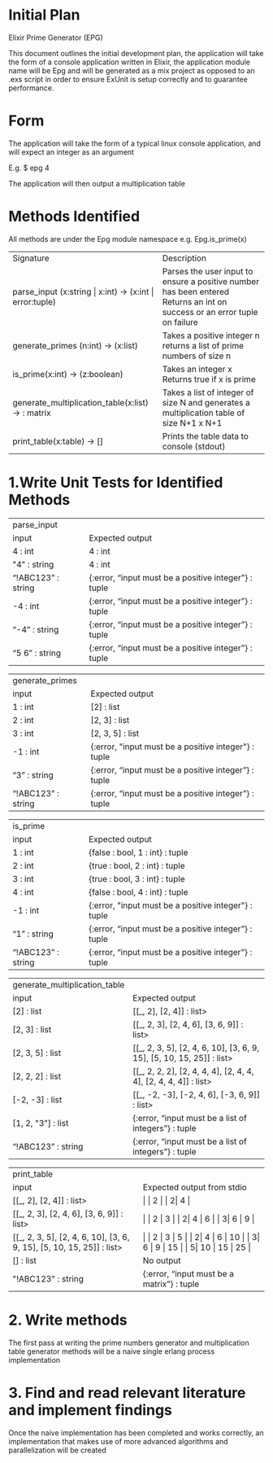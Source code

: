 # Initial Plan

Elixir Prime Generator (EPG)

This document outlines the initial development plan, the application will take the form of a console application written in Elixir, the application module name will be Epg and will be generated as a mix project as opposed to an .exs script in order to ensure ExUnit is setup correctly and to guarantee performance.

# Form

The application will take the form of a typical linux console application, and will expect an integer as an argument

E.g. $ epg 4

The application will then output a multiplication table

# Methods Identified

All methods are under the Epg module namespace e.g. Epg.is_prime(x)

<table>
  <tr>
    <td>Signature</td>
    <td>Description</td>
  </tr>
  <tr>
    <td>parse_input (x:string | x:int) → (x:int | error:tuple)</td>
    <td>Parses the user input to ensure a positive number has been entered
Returns an int on success or an error tuple on failure</td>
  </tr>
  <tr>
    <td>generate_primes (n:int) → (x:list<int>)</td>
    <td>Takes a positive integer n 
returns a list of prime numbers of size n </td>
  </tr>
  <tr>
    <td>is_prime(x:int) → (z:boolean) </td>
    <td>Takes an integer x
Returns true if x is prime </td>
  </tr>
  <tr>
    <td>generate_multiplication_table(x:list<int>) → : matrix</td>
    <td>Takes a list of integer of size N and generates a multiplication table of size N+1 x N+1</td>
  </tr>
  <tr>
    <td>print_table(x:table) → []</td>
    <td>Prints the table data to console (stdout)</td>
  </tr>
</table>


# 1.Write Unit Tests for Identified Methods

<table>
  <tr>
    <td>parse_input</td>
    <td></td>
  </tr>
  <tr>
    <td>input</td>
    <td>Expected output</td>
  </tr>
  <tr>
    <td>4 : int</td>
    <td>4 : int</td>
  </tr>
  <tr>
    <td>"4" : string</td>
    <td>4 : int</td>
  </tr>
  <tr>
    <td>“!ABC123” : string</td>
    <td>{:error, “input must be a positive integer”} : tuple</td>
  </tr>
  <tr>
    <td>-4 : int</td>
    <td>{:error, “input must be a positive integer”} : tuple</td>
  </tr>
  <tr>
    <td>“-4” : string</td>
    <td>{:error, “input must be a positive integer”} : tuple</td>
  </tr>
  <tr>
    <td>“5 6” : string</td>
    <td>{:error, “input must be a positive integer”} : tuple</td>
  </tr>
</table>


<table>
  <tr>
    <td>generate_primes</td>
    <td></td>
  </tr>
  <tr>
    <td>input</td>
    <td>Expected output</td>
  </tr>
  <tr>
    <td>1 : int</td>
    <td>[2] : list<int></td>
  </tr>
  <tr>
    <td>2 : int</td>
    <td>[2, 3] : list<int></td>
  </tr>
  <tr>
    <td>3 : int</td>
    <td>[2, 3, 5] : list<int></td>
  </tr>
  <tr>
    <td>-1 : int</td>
    <td>{:error, "input must be a positive integer"} : tuple</td>
  </tr>
  <tr>
    <td>“3” : string</td>
    <td>{:error, “input must be a positive integer”} : tuple</td>
  </tr>
  <tr>
    <td>“!ABC123” : string</td>
    <td>{:error, “input must be a positive integer”} : tuple</td>
  </tr>
</table>


<table>
  <tr>
    <td>is_prime</td>
    <td></td>
  </tr>
  <tr>
    <td>input</td>
    <td>Expected output</td>
  </tr>
  <tr>
    <td>1 : int</td>
    <td>{false : bool, 1 : int} : tuple</td>
  </tr>
  <tr>
    <td>2 : int</td>
    <td>{true : bool, 2 : int} : tuple</td>
  </tr>
  <tr>
    <td>3 : int</td>
    <td>{true : bool, 3 : int} : tuple</td>
  </tr>
  <tr>
    <td>4 : int</td>
    <td>{false : bool, 4 : int} : tuple</td>
  </tr>
  <tr>
    <td>-1 : int</td>
    <td>{:error, "input must be a positive integer"} : tuple</td>
  </tr>
  <tr>
    <td>“1” : string</td>
    <td>{:error, “input must be a positive integer”} : tuple</td>
  </tr>
  <tr>
    <td>“!ABC123” : string</td>
    <td>{:error, “input must be a positive integer”} : tuple</td>
  </tr>
</table>


<table>
  <tr>
    <td>generate_multiplication_table</td>
    <td></td>
  </tr>
  <tr>
    <td>input</td>
    <td>Expected output</td>
  </tr>
  <tr>
    <td>[2] : list<int></td>
    <td>[[_, 2], [2, 4]] : list<list<int>></td>
  </tr>
  <tr>
    <td>[2, 3] : list<int></td>
    <td>[[_, 2, 3], [2, 4, 6], [3, 6, 9]] : list<list<int>></td>
  </tr>
  <tr>
    <td>[2, 3, 5] : list<int></td>
    <td>[[_, 2, 3, 5], [2, 4, 6, 10], [3, 6, 9, 15], [5, 10, 15, 25]] : list<list<int>></td>
  </tr>
  <tr>
    <td>[2, 2, 2] : list<int></td>
    <td>[[_, 2, 2, 2], [2, 4, 4, 4], [2, 4, 4, 4], [2, 4, 4, 4]] : list<list<int>></td>
  </tr>
  <tr>
    <td>[-2, -3] : list<int></td>
    <td>[[_, -2, -3], [-2, 4, 6], [-3, 6, 9]] : list<list<int>></td>
  </tr>
  <tr>
    <td>[1, 2, "3"] : list<int | string></td>
    <td>{:error, “input must be a list of integers”} : tuple</td>
  </tr>
  <tr>
    <td>“!ABC123” : string</td>
    <td>{:error, “input must be a list of integers”} : tuple</td>
  </tr>
</table>


<table>
  <tr>
    <td>print_table</td>
    <td></td>
  </tr>
  <tr>
    <td>input</td>
    <td>Expected output from stdio</td>
  </tr>
  <tr>
    <td>[[_, 2], [2, 4]] : list<list<int>></td>
    <td>|          |        2 | 
|        2|        4 |</td>
  </tr>
  <tr>
    <td>[[_, 2, 3], [2, 4, 6], [3, 6, 9]] : list<list<int>></td>
    <td>|          |        2 |       3 | 
|        2|        4 |       6 |
|        3|        6 |       9 |</td>
  </tr>
  <tr>
    <td>[[_, 2, 3, 5], [2, 4, 6, 10], [3, 6, 9, 15], [5, 10, 15, 25]] : list<list<int>></td>
    <td>|          |        2 |       3 |       5 |
|        2|        4 |       6 |     10 |
|        3|        6 |       9 |     15 |
|        5|       10 |    15 |     25 |</td>
  </tr>
  <tr>
    <td>[] : list</td>
    <td>No output</td>
  </tr>
  <tr>
    <td>"!ABC123" : string</td>
    <td>{:error, “input must be a matrix”} : tuple</td>
  </tr>
</table>


# 2. Write methods

The first pass at writing the prime numbers generator and multiplication table generator methods will be a naive single erlang process implementation

# 3. Find and read relevant literature and implement findings

Once the naive implementation has been completed and works correctly, an implementation that makes use of more advanced algorithms and parallelization will be created

